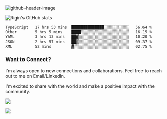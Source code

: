 
![github-header-image](https://github.com/riginoommen/riginoommen/assets/3840244/889cae65-df55-4cda-86cc-bf21bf1f2e96)

![Rigin's GitHub stats](https://github-readme-stats.vercel.app/api?username=riginoommen\&show_icons=true\&show=reviews,discussions_started,discussions_answered,prs_merged,prs_merged_percentage)


<!--START_SECTION:waka-->

```txt
TypeScript   17 hrs 53 mins  ██████████████░░░░░░░░░░░   56.64 %
Other        5 hrs 5 mins    ████░░░░░░░░░░░░░░░░░░░░░   16.15 %
YAML         3 hrs 13 mins   ██▓░░░░░░░░░░░░░░░░░░░░░░   10.20 %
JSON         2 hrs 57 mins   ██▒░░░░░░░░░░░░░░░░░░░░░░   09.37 %
XML          52 mins         ▓░░░░░░░░░░░░░░░░░░░░░░░░   02.75 %
```

<!--END_SECTION:waka-->

### Want to Connect?

I'm always open to new connections and collaborations. Feel free to reach out to me on Email/LinkedIn.

I'm excited to share with the world and make a positive impact with the community.

![](https://komarev.com/ghpvc/?username=riginoommen)

![](https://hit.yhype.me/github/profile?user_id=3840244)

